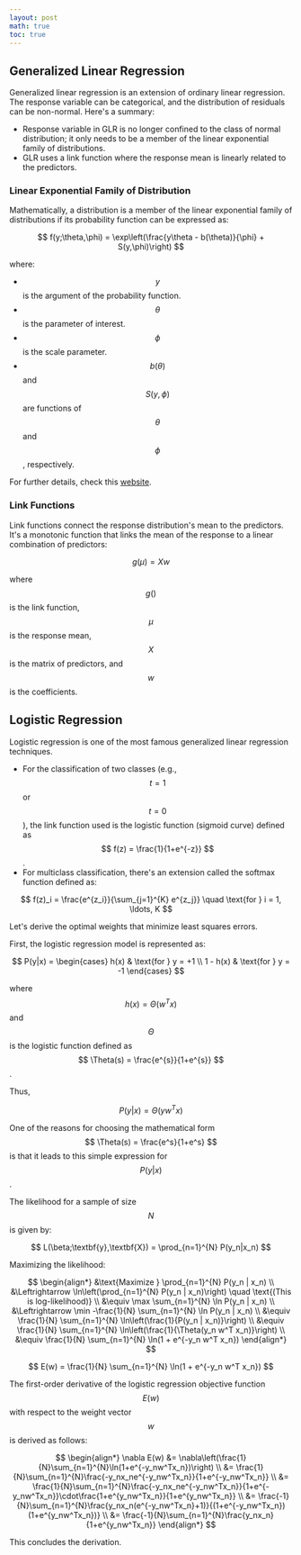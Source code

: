 ```yaml
---
layout: post
math: true
toc: true
---
```


## Generalized Linear Regression

Generalized linear regression is an extension of ordinary linear regression. The response variable can be categorical, and the distribution of residuals can be non-normal. Here's a summary:

- Response variable in GLR is no longer confined to the class of normal distribution; it only needs to be a member of the linear exponential family of distributions.
- GLR uses a link function where the response mean is linearly related to the predictors.

### Linear Exponential Family of Distribution

Mathematically, a distribution is a member of the linear exponential family of distributions if its probability function can be expressed as:

$$ f(y;\theta,\phi) = \exp\left(\frac{y\theta - b(\theta)}{\phi} + S(y,\phi)\right) $$

where:
- $$ y $$ is the argument of the probability function.
- $$ \theta $$ is the parameter of interest.
- $$ \phi $$ is the scale parameter.
- $$ b(\theta) $$ and $$ S(y,\phi) $$ are functions of $$ \theta $$ and $$ \phi $$, respectively.

For further details, check this [website](https://en.wikipedia.org/wiki/Exponential_family).

### Link Functions

Link functions connect the response distribution's mean to the predictors. It's a monotonic function that links the mean of the response to a linear combination of predictors:

$$ g(\mu) = Xw $$

where $$ g() $$ is the link function, $$ \mu $$ is the response mean, $$ X $$ is the matrix of predictors, and $$ w $$ is the coefficients.

## Logistic Regression

Logistic regression is one of the most famous generalized linear regression techniques.

- For the classification of two classes (e.g., $$ t=1 $$ or $$ t=0 $$), the link function used is the logistic function (sigmoid curve) defined as $$ f(z) = \frac{1}{1+e^{-z}} $$.
- For multiclass classification, there's an extension called the softmax function defined as:

$$ f(z)_i = \frac{e^{z_i}}{\sum_{j=1}^{K} e^{z_j}} \quad \text{for } i = 1, \ldots, K $$

Let's derive the optimal weights that minimize least squares errors.

First, the logistic regression model is represented as:

$$ P(y|x) =
  \begin{cases} 
    h(x) & \text{for } y = +1 \\
    1 - h(x) & \text{for } y = -1
  \end{cases}
$$

where $$ h(x) = \Theta(w^Tx) $$ and $$ \Theta $$ is the logistic function defined as $$ \Theta(s) = \frac{e^{s}}{1+e^{s}} $$.

Thus,

$$ P(y|x) = \Theta(yw^Tx) $$

One of the reasons for choosing the mathematical form $$ \Theta(s) = \frac{e^s}{1+e^s} $$ is that it leads to this simple expression for $$ P(y|x) $$.

The likelihood for a sample of size $$ N $$ is given by:

$$ L(\beta;\textbf{y},\textbf{X}) = \prod_{n=1}^{N} P(y_n|x_n) $$

Maximizing the likelihood:

$$
\begin{align*}
&\text{Maximize } \prod_{n=1}^{N} P(y_n | x_n) \\
&\Leftrightarrow \ln\left(\prod_{n=1}^{N} P(y_n | x_n)\right) \quad \text{(This is log-likelihood)} \\
&\equiv \max \sum_{n=1}^{N} \ln P(y_n | x_n) \\
&\Leftrightarrow \min -\frac{1}{N} \sum_{n=1}^{N} \ln P(y_n | x_n) \\
&\equiv \frac{1}{N} \sum_{n=1}^{N} \ln\left(\frac{1}{P(y_n | x_n)}\right) \\
&\equiv \frac{1}{N} \sum_{n=1}^{N} \ln\left(\frac{1}{\Theta(y_n w^T x_n)}\right) \\
&\equiv \frac{1}{N} \sum_{n=1}^{N} \ln(1 + e^{-y_n w^T x_n})
\end{align*}
$$

$$ E(w) = \frac{1}{N} \sum_{n=1}^{N} \ln(1 + e^{-y_n w^T x_n}) $$

The first-order derivative of the logistic regression objective function $$ E(w) $$ with respect to the weight vector $$ w $$ is derived as follows:

$$
\begin{align*}
\nabla E(w) &= \nabla\left(\frac{1}{N}\sum_{n=1}^{N}\ln(1+e^{-y_nw^Tx_n})\right) \\
&= \frac{1}{N}\sum_{n=1}^{N}\frac{-y_nx_ne^{-y_nw^Tx_n}}{1+e^{-y_nw^Tx_n}} \\
&= \frac{1}{N}\sum_{n=1}^{N}\frac{-y_nx_ne^{-y_nw^Tx_n}}{1+e^{-y_nw^Tx_n}}\cdot\frac{1+e^{y_nw^Tx_n}}{1+e^{y_nw^Tx_n}} \\
&= \frac{-1}{N}\sum_{n=1}^{N}\frac{y_nx_n(e^{-y_nw^Tx_n}+1)}{(1+e^{-y_nw^Tx_n})(1+e^{y_nw^Tx_n})} \\
&= \frac{-1}{N}\sum_{n=1}^{N}\frac{y_nx_n}{1+e^{y_nw^Tx_n}}
\end{align*}
$$

This concludes the derivation.
